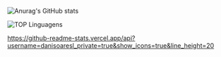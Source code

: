 
![Anurag's GitHub stats](https://github-readme-stats.vercel.app/api?username=danisoaresl&show_icons=true&theme=radical)

![TOP Linguagens](https://github-readme-stats.vercel.app/api/top-langs/?username=danisoaresl&layout=compact&theme=dracula)

https://github-readme-stats.vercel.app/api?username=danisoaresl_private=true&show_icons=true&line_height=20
